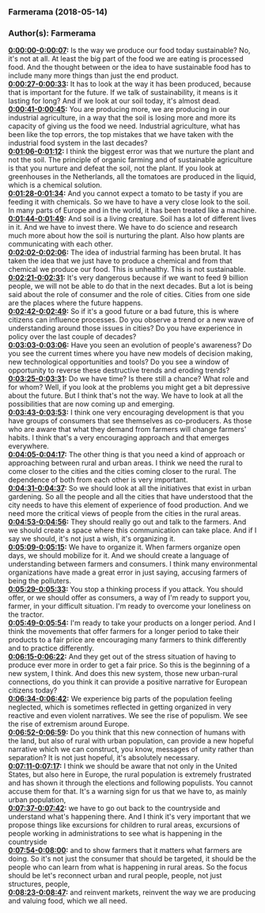 ### Farmerama  (2018-05-14)  
### Author(s): Farmerama  

**[0:00:00-0:00:07](https://soundcloud.com/farmerama-radio/grow-janes-lorensen#t=0:00:00):**  Is the way we produce our food today sustainable?  No, it's not at all. At least the big part of the food we are eating is processed food.  And the thought between or the idea to have sustainable food has to include many more things than just the end product.  
**[0:00:27-0:00:33](https://soundcloud.com/farmerama-radio/grow-janes-lorensen#t=0:00:27):**  It has to look at the way it has been produced, because that is important for the future.  If we talk of sustainability, it means is it lasting for long?  And if we look at our soil today, it's almost dead.  
**[0:00:41-0:00:45](https://soundcloud.com/farmerama-radio/grow-janes-lorensen#t=0:00:41):**  You are producing more, we are producing in our industrial agriculture,  in a way that the soil is losing more and more its capacity of giving us the food we need.  Industrial agriculture, what has been like the top errors, the top mistakes that we have taken with the industrial food system in the last decades?  
**[0:01:06-0:01:12](https://soundcloud.com/farmerama-radio/grow-janes-lorensen#t=0:01:06):**  I think the biggest error was that we nurture the plant and not the soil.  The principle of organic farming and of sustainable agriculture is that you nurture and defeat the soil, not the plant.  If you look at greenhouses in the Netherlands, all the tomatoes are produced in the liquid, which is a chemical solution.  
**[0:01:28-0:01:34](https://soundcloud.com/farmerama-radio/grow-janes-lorensen#t=0:01:28):**  And you cannot expect a tomato to be tasty if you are feeding it with chemicals.  So we have to have a very close look to the soil.  In many parts of Europe and in the world, it has been treated like a machine.  
**[0:01:44-0:01:49](https://soundcloud.com/farmerama-radio/grow-janes-lorensen#t=0:01:44):**  And soil is a living creature. Soil has a lot of different lives in it.  And we have to invest there. We have to do science and research much more about how the soil is nurturing the plant.  Also how plants are communicating with each other.  
**[0:02:02-0:02:06](https://soundcloud.com/farmerama-radio/grow-janes-lorensen#t=0:02:02):**  The idea of industrial farming has been brutal.  It has taken the idea that we just have to produce a chemical and from that chemical we produce our food.  This is unhealthy. This is not sustainable.  
**[0:02:21-0:02:31](https://soundcloud.com/farmerama-radio/grow-janes-lorensen#t=0:02:21):**  It's very dangerous because if we want to feed 9 billion people, we will not be able to do that in the next decades.  But a lot is being said about the role of consumer and the role of cities.  Cities from one side are the places where the future happens.  
**[0:02:42-0:02:49](https://soundcloud.com/farmerama-radio/grow-janes-lorensen#t=0:02:42):**  So if it's a good future or a bad future, this is where citizens can influence processes.  Do you observe a trend or a new wave of understanding around those issues in cities?  Do you have experience in policy over the last couple of decades?  
**[0:03:03-0:03:06](https://soundcloud.com/farmerama-radio/grow-janes-lorensen#t=0:03:03):**  Have you seen an evolution of people's awareness?  Do you see the current times where you have new models of decision making, new technological opportunities and tools?  Do you see a window of opportunity to reverse these destructive trends and eroding trends?  
**[0:03:25-0:03:31](https://soundcloud.com/farmerama-radio/grow-janes-lorensen#t=0:03:25):**  Do we have time? Is there still a chance? What role and for whom?  Well, if you look at the problems you might get a bit depressive about the future.  But I think that's not the way. We have to look at all the possibilities that are now coming up and emerging.  
**[0:03:43-0:03:53](https://soundcloud.com/farmerama-radio/grow-janes-lorensen#t=0:03:43):**  I think one very encouraging development is that you have groups of consumers that see themselves as co-producers.  As those who are aware that what they demand from farmers will change farmers' habits.  I think that's a very encouraging approach and that emerges everywhere.  
**[0:04:05-0:04:17](https://soundcloud.com/farmerama-radio/grow-janes-lorensen#t=0:04:05):**  The other thing is that you need a kind of approach or approaching between rural and urban areas.  I think we need the rural to come closer to the cities and the cities coming closer to the rural.  The dependence of both from each other is very important.  
**[0:04:31-0:04:37](https://soundcloud.com/farmerama-radio/grow-janes-lorensen#t=0:04:31):**  So we should look at all the initiatives that exist in urban gardening.  So all the people and all the cities that have understood that the city needs to have this element of experience of food production.  And we need more the critical views of people from the cities in the rural areas.  
**[0:04:53-0:04:56](https://soundcloud.com/farmerama-radio/grow-janes-lorensen#t=0:04:53):**  They should really go out and talk to the farmers.  And we should create a space where this communication can take place.  And if I say we should, it's not just a wish, it's organizing it.  
**[0:05:09-0:05:15](https://soundcloud.com/farmerama-radio/grow-janes-lorensen#t=0:05:09):**  We have to organize it. When farmers organize open days, we should mobilize for it.  And we should create a language of understanding between farmers and consumers.  I think many environmental organizations have made a great error in just saying, accusing farmers of being the polluters.  
**[0:05:29-0:05:33](https://soundcloud.com/farmerama-radio/grow-janes-lorensen#t=0:05:29):**  You stop a thinking process if you attack.  You should offer, or we should offer as consumers, a way of I'm ready to support you, farmer,  in your difficult situation. I'm ready to overcome your loneliness on the tractor.  
**[0:05:49-0:05:54](https://soundcloud.com/farmerama-radio/grow-janes-lorensen#t=0:05:49):**  I'm ready to take your products on a longer period.  And I think the movements that offer farmers for a longer period to take their products to a fair price  are encouraging many farmers to think differently and to practice differently.  
**[0:06:15-0:06:22](https://soundcloud.com/farmerama-radio/grow-janes-lorensen#t=0:06:15):**  And they get out of the stress situation of having to produce ever more in order to get a fair price.  So this is the beginning of a new system, I think.  And does this new system, those new urban-rural connections, do you think it can provide a positive narrative for European citizens today?  
**[0:06:34-0:06:42](https://soundcloud.com/farmerama-radio/grow-janes-lorensen#t=0:06:34):**  We experience big parts of the population feeling neglected, which is sometimes reflected in getting organized  in very reactive and even violent narratives.  We see the rise of populism. We see the rise of extremism around Europe.  
**[0:06:52-0:06:59](https://soundcloud.com/farmerama-radio/grow-janes-lorensen#t=0:06:52):**  Do you think that this new connection of humans with the land, but also of rural with urban population,  can provide a new hopeful narrative which we can construct, you know, messages of unity rather than separation?  It is not just hopeful, it's absolutely necessary.  
**[0:07:11-0:07:17](https://soundcloud.com/farmerama-radio/grow-janes-lorensen#t=0:07:11):**  I think we should be aware that not only in the United States, but also here in Europe,  the rural population is extremely frustrated and has shown it through the elections and following populists.  You cannot accuse them for that. It's a warning sign for us that we have to, as mainly urban population,  
**[0:07:37-0:07:42](https://soundcloud.com/farmerama-radio/grow-janes-lorensen#t=0:07:37):**  we have to go out back to the countryside and understand what's happening there.  And I think it's very important that we propose things like excursions for children to rural areas,  excursions of people working in administrations to see what is happening in the countryside  
**[0:07:54-0:08:00](https://soundcloud.com/farmerama-radio/grow-janes-lorensen#t=0:07:54):**  and to show farmers that it matters what farmers are doing.  So it's not just the consumer that should be targeted, it should be the people who can learn from what is happening in rural areas.  So the focus should be let's reconnect urban and rural people, people, not just structures, people,  
**[0:08:23-0:08:47](https://soundcloud.com/farmerama-radio/grow-janes-lorensen#t=0:08:23):**  and reinvent markets, reinvent the way we are producing and valuing food, which we all need.  